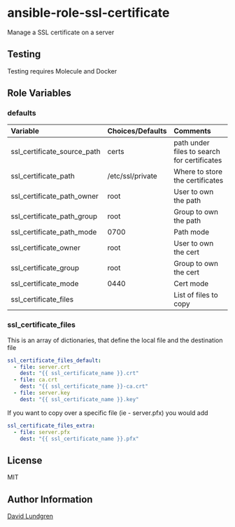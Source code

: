 # ansible-role-ssl-certificate

Manage a SSL certificate on a server

## Testing

Testing requires Molecule and Docker 

## Role Variables

### defaults
| Variable                         | Choices/Defaults | Comments                                       |
| :------------------------------- | :--------------- | :--------------------------------------------- |
| ssl_certificate_source_path      | certs            | path under files to search for certificates    |
| ssl_certificate_path             | /etc/ssl/private | Where to store the certificates                |
| ssl_certificate_path_owner       | root             | User to own the path                           |
| ssl_certificate_path_group       | root             | Group to own the path                          |
| ssl_certificate_path_mode        | 0700             | Path mode                                      |
| ssl_certificate_owner            | root             | User to own the cert                           |
| ssl_certificate_group            | root             | Group to own the cert                          |
| ssl_certificate_mode             | 0440             | Cert mode                                      |
| ssl_certificate_files            |                  | List of files to copy                          |

### ssl_certificate_files

This is an array of dictionaries, that define the local file and the destination file

```yaml
ssl_certificate_files_default:
  - file: server.crt
    dest: "{{ ssl_certificate_name }}.crt"
  - file: ca.crt
    dest: "{{ ssl_certificate_name }}-ca.crt"
  - file: server.key
    dest: "{{ ssl_certificate_name }}.key"
```

If you want to copy over a specific file (ie - server.pfx) you would add 
```yaml
ssl_certificate_files_extra:
  - file: server.pfx
    dest: "{{ ssl_certificate_name }}.pfx"
```

## License

MIT

## Author Information

[David Lundgren](https://www.davidscode.com)